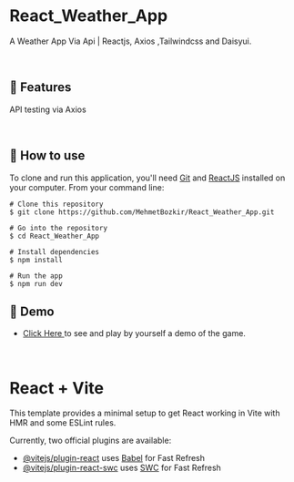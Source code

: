 # React_Weather_App


A Weather App Via Api | Reactjs, Axios ,Tailwindcss and Daisyui.


<p align="center"> 

<br> 
  
  :wrench: Features 
  ---------------------

  
API testing via Axios
  
<br> 
  
  ## :book: How to use
To clone and run this application, you'll need [Git](https://git-scm.com/downloads) and [ReactJS](https://reactjs.org/docs/getting-started.html) installed on your computer. From your command line:

```
# Clone this repository
$ git clone https://github.com/MehmetBozkir/React_Weather_App.git

# Go into the repository
$ cd React_Weather_App

# Install dependencies
$ npm install

# Run the app
$ npm run dev
```
## :link: Demo
  - <a target="_blank" href="https://react-weather-app-x.netlify.app/"> Click Here </a> to see and play by yourself a demo of the game.

<br> 

# React + Vite

This template provides a minimal setup to get React working in Vite with HMR and some ESLint rules.

Currently, two official plugins are available:

- [@vitejs/plugin-react](https://github.com/vitejs/vite-plugin-react/blob/main/packages/plugin-react/README.md) uses [Babel](https://babeljs.io/) for Fast Refresh
- [@vitejs/plugin-react-swc](https://github.com/vitejs/vite-plugin-react-swc) uses [SWC](https://swc.rs/) for Fast Refresh
